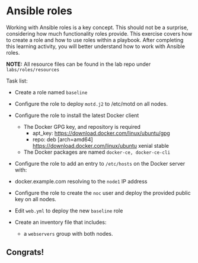 # Ansible roles
Working with Ansible roles is a key concept. This should not be a surprise, considering how much functionality roles provide. This exercise covers how to create a role and how to use roles within a playbook. After completing this learning activity, you will better understand how to work with Ansible roles.



**NOTE:** All resource files can be found in the lab repo under `labs/roles/resources`

Task list: 

* Create a role named `baseline` 
* Configure the role to deploy `motd.j2` to /etc/motd on all nodes.
* Configure the role to install the latest Docker client
  * The Docker GPG key, and  repository is required
    * apt_key: https://download.docker.com/linux/ubuntu/gpg
    * repo: deb [arch=amd64] https://download.docker.com/linux/ubuntu xenial stable
  * The Docker packages are named `docker-ce, docker-ce-cli`

* Configure the role to add an entry to `/etc/hosts` on the Docker server with: 
* docker.example.com resolving to the `node1` IP address
* Configure the role to create the `noc` user and deploy the provided public key on all nodes.
* Edit `web.yml` to deploy the new `baseline` role
* Create an inventory file that includes:
  * a `webservers` group with both nodes.


## Congrats!

